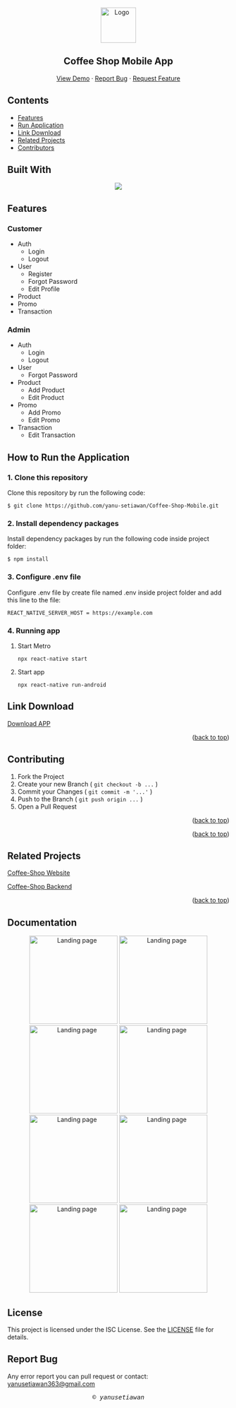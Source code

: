 <a id="readme-top"></a>

<!-- PROJECT LOGO -->
<br />
<div align="center">
  <a href="#">
    <img src="./src/assets/readme.png" alt="Logo" width="80" height="80">
  </a>

  <h2 align="center">Coffee Shop Mobile App</h2>

  <p align="center">
    <a href="https://drive.google.com/drive/folders/14oZFRT4Qw-UtfLaGxEpNu46aX73j7HRq?usp=sharing">View Demo</a>
    ·
    <a href="#">Report Bug</a>
    ·
    <a href="#">Request Feature</a>
  </p>
</div>

## Contents

- [Features](#features)
- [Run Application](#how-to-run-the-application)
- [Link Download](#download-link)
- [Related Projects](#related-projects)
- [Contributors](#contributors)

## Built With

<p align="center">
  <a href="https://skillicons.dev">
    <img src="https://skillicons.dev/icons?i=react,css,redux,babel,firebase" />
  </a>
</p>

<!-- <p align="right">(<a href="#readme-top">back to top</a>)</p> -->



## Features

### Customer

- Auth
  - Login
  - Logout
- User
  - Register
  - Forgot Password
  - Edit Profile
- Product
- Promo
- Transaction

### Admin

- Auth
  - Login
  - Logout
- User
  - Forgot Password
- Product
  - Add Product
  - Edit Product
- Promo
  - Add Promo
  - Edit Promo
- Transaction
  - Edit Transaction


## How to Run the Application

### 1. Clone this repository

Clone this repository by run the following code:

```
$ git clone https://github.com/yanu-setiawan/Coffee-Shop-Mobile.git

```

### 2. Install dependency packages

Install dependency packages by run the following code inside project folder:

```
$ npm install
```

### 3. Configure .env file

Configure .env file by create file named .env inside project folder and add this line to the file:

```
REACT_NATIVE_SERVER_HOST = https://example.com

```


### 4. Running app

1.  Start Metro

    ```
    npx react-native start
    ```

2.  Start app

    ```
    npx react-native run-android
    ```



## Link Download

[Download APP](https://drive.google.com/drive/folders/14oZFRT4Qw-UtfLaGxEpNu46aX73j7HRq?usp=sharing)

<p align="right">(<a href="#readme-top">back to top</a>)</p>

## Contributing



1. Fork the Project
2. Create your new Branch ( `git checkout -b ...` )
3. Commit your Changes ( `git commit -m '...'` )
4. Push to the Branch ( `git push origin ...` )
5. Open a Pull Request


<p align="right">(<a href="#readme-top">back to top</a>)</p>


<p align="right">(<a href="#readme-top">back to top</a>)</p>

## Related Projects

[Coffee-Shop Website](https://github.com/yanu-setiawan/Coffee-Shop-React-App)

[Coffee-Shop Backend](https://github.com/yanu-setiawan/Coffee-Shop-Backend)

<p align="right">(<a href="#readme-top">back to top</a>)</p>

## Documentation

<p align="center">
<img width="200" src="./src/assets/readme/1.jpg" alt="Landing page">
<img width="200" src="./src/assets/readme/2.jpg" alt="Landing page">
<img width="200" src="./src/assets/readme/3.jpg" alt="Landing page">
<img width="200" src="./src/assets/readme/4.jpg" alt="Landing page">
<img width="200" src="./src/assets/readme/5.jpg" alt="Landing page">
<img width="200" src="./src/assets/readme/6.jpg" alt="Landing page">
<img width="200" src="./src/assets/readme/7.jpg" alt="Landing page">
<img width="200" src="./src/assets/readme/8.jpg" alt="Landing page">
</p>

## License

This project is licensed under the ISC License. See the [LICENSE](LICENSE) file for details.

## Report Bug

Any error report you can pull request
or contact: <yanusetiawan363@gmail.com>



<p align="center"> <samp><i>&copy; yanusetiawan </i></samp> </p>
